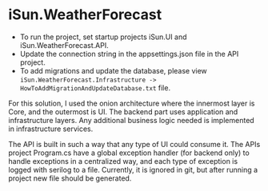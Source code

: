 # iSun.WeatherForecast

- To run the project, set startup projects iSun.UI and iSun.WeatherForecast.API.
- Update the connection string in the appsettings.json file in the API project.
- To add migrations and update the database, please view `iSun.WeatherForecast.Infrastructure -> HowToAddMigrationAndUpdateDatabase.txt` file.

For this solution, I used the onion architecture where the innermost layer is Core, and the outermost is UI. The backend part uses application and infrastructure layers. Any additional business logic needed is implemented in infrastructure services.

The API is built in such a way that any type of UI could consume it. The APIs project Program.cs have a global exception handler (for backend only) to handle exceptions in a centralized way, and each type of exception is logged with serilog to a file. Currently, it is ignored in git, but after running a project new file should be generated.
